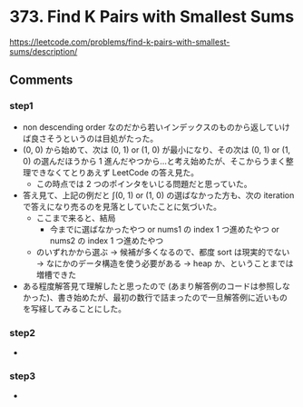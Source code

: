 # 373. Find K Pairs with Smallest Sums

https://leetcode.com/problems/find-k-pairs-with-smallest-sums/description/

## Comments

### step1

*   non descending order なのだから若いインデックスのものから返していけば良さそうというのは目処がたった。
*   (0, 0) から始めて、次は (0, 1) or (1, 0) が最小になり、その次は (0, 1) or (1, 0) の選んだほうから 1 進んだやつから…と考え始めたが、そこからうまく整理できなくてとりあえず LeetCode の答え見た。
    *   この時点では 2 つのポインタをいじる問題だと思っていた。
*   答え見て、上記の例だと ∫(0, 1) or (1, 0) の選ばなかった方も、次の iteration で答えになり売るのを見落としていたことに気づいた。
    *   ここまで来ると、結局
        *   今までに選ばなかったやつ or nums1 の index 1 つ進めたやつ or nums2 の index 1 つ進めたやつ
    *   のいずれかから選ぶ -> 候補が多くなるので、都度 sort は現実的でない -> なにかのデータ構造を使う必要がある -> heap か、ということまでは増槽できた
*   ある程度解答見て理解したと思ったので (あまり解答例のコードは参照しなかった)、書き始めたが、最初の数行で詰まったので一旦解答例に近いものを写経してみることにした。

### step2

*   

### step3

*   

